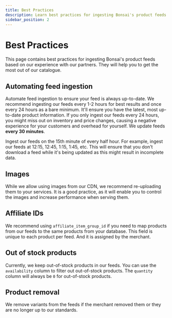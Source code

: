 ```yaml
---
title: Best Practices
description: Learn best practices for ingesting Bonsai's product feeds.
sidebar_position: 2
---
```


# Best Practices

This page contains best practices for ingesting Bonsai's product feeds based on our experience with our partners. They will help you to get the most out of our catalogue.

## Automating feed ingestion

Automate feed ingestion to ensure your feed is always up-to-date. We recommend ingesting our feeds every 1-2 hours for best results and once every 24 hours as a bare minimum. It'll ensure you have the latest, most up-to-date product information. If you only ingest our feeds every 24 hours, you might miss out on inventory and price changes, causing a negative experience for your customers and overhead for yourself. We update feeds **every 30 minutes**.

Ingest our feeds on the 15th minute of every half hour. For example, ingest our feeds at 12:15, 12:45,
1:15, 1:45, etc. This will ensure that you don't download a feed while it's being updated as this
might result in incomplete data.

## Images

While we allow using images from our CDN, we recommend re-uploading them to your services. It is a good practice, as it will enable you to control the images and increase performance when serving them.

## Affiliate IDs

We recommend using `affiliate_item_group_id` if you need to map products from our feeds to the same
products from your database. This field is unique to each product per feed. And it is assigned
by the merchant.

## Out of stock products

Currently, we keep out-of-stock products in our feeds. You can use the `availability` column to filter out out-of-stock products. The `quantity` column will always be `0` for out-of-stock products.

## Product removal

We remove variants from the feeds if the merchant removed them or they are no longer up to our standards.

